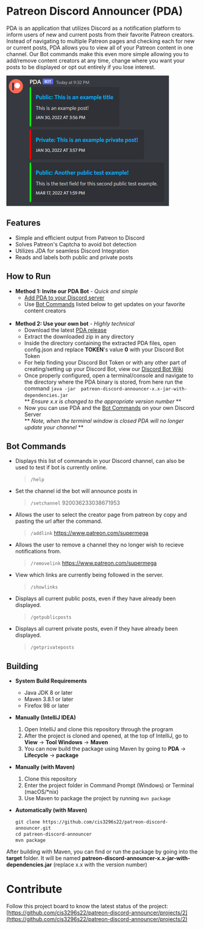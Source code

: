 # Patreon Discord Announcer (PDA)
PDA is an application that utilizes Discord as a notification platform to inform users of new and current posts from their favorite Patreon creators. Instead of navigating to multiple Patreon pages and checking each for new or current posts, PDA allows you to view all of your Patreon content in one channel. Our Bot commands make this even more simple allowing you to add/remove content creators at any time, change where you want your posts to be displayed or opt out entirely if you lose interest.  
  
  
![This is a screenshot.](pda_pic.png)

## Features
* Simple and efficient output from Patreon to Discord
* Solves Patreon's Captcha to avoid bot detection
* Utilizes JDA for seamless Discord Integration
* Reads and labels both public and private posts

## How to Run
* **Method 1: Invite our PDA Bot** - *Quick and simple*  
  * [Add PDA to your Discord server](https://discord.com/oauth2/authorize?client_id=965002259689783296&scope=bot&permissions=68608)  
  * Use [Bot Commands](#bot-commands) listed below to get updates on your favorite content creators   
[]()  
[]()  
* **Method 2: Use your own bot** - *Highly technical*  
    * Download the latest [PDA release](https://github.com/cis3296s22/patreon-discord-announcer/releases)  
    * Extract the downloaded zip in any directory  
    * Inside the directory containing the extracted PDA files, open config.json and replace **TOKEN**'s value **0** with your Discord Bot Token  
    * For help finding your Discord Bot Token or with any other part of creating/setting up your Discord Bot, view our [Discord Bot Wiki](https://github.com/cis3296s22/patreon-discord-announcer/wiki/Technical-Information)  
    * Once properly configured, open a terminal/console and navigate to the directory where the PDA binary is stored, from here run the command `java -jar  patreon-discord-announcer-x.x-jar-with-dependencies.jar`  
        ** *Ensure x.x is changed to the appropriate version number* ** 
    * Now you can use PDA and the [Bot Commands](#bot-commands) on your own Discord Server  
        ** *Note, when the terminal window is closed PDA will no longer update your channel* **  

## Bot Commands
* Displays this list of commands in your Discord channel, can also be used to test if bot is currently online.  
  > `/help`
* Set the channel id the bot will announce posts in
  > `/setchannel` 920036233038671953
* Allows the user to select the creator page from patreon by copy and pasting the url after the command.  
  > `/addlink` https://www.patreon.com/supermega
* Allows the user to remove a channel they no longer wish to recieve notifications from.  
  > `/removelink` https://www.patreon.com/supermega  
* View which links are currently being followed in the server.
  > `/showlinks`  
* Displays all current public posts, even if they have already been displayed.  
  > `/getpublicposts`  
* Displays all current private posts, even if they have already been displayed.  
  > `/getprivateposts`  

## Building
- **System Build Requirements**
    - Java JDK 8 or later
    - Maven 3.8.1 or later
    - Firefox 98 or later
    
- **Manually (IntelliJ IDEA)**
    1) Open IntelliJ and clone this repository through the program
    2) After the project is cloned and opened, at the top of IntelliJ, go to **View** -> **Tool Windows** -> **Maven**
    3) You can now build the package using Maven by going to **PDA** -> **Lifecycle** -> **package**
   
- **Manually (with Maven)**
    1) Clone this repository
    2) Enter the project folder in Command Prompt (Windows) or Terminal (macOS/\*nix)
    3) Use Maven to package the project by running `mvn package`
    
- **Automatically (with Maven)**
    ```
    git clone https://github.com/cis3296s22/patreon-discord-announcer.git
    cd patreon-discord-announcer
    mvn package
    ```

After building with Maven, you can find or run the package by going into the **target** folder.  It will be named **patreon-discord-announcer-x.x-jar-with-dependencies.jar** (replace x.x with the version number)

# Contribute
Follow this project board to know the latest status of the project: [https://github.com/cis3296s22/patreon-discord-announcer/projects/2](https://github.com/cis3296s22/patreon-discord-announcer/projects/2)
